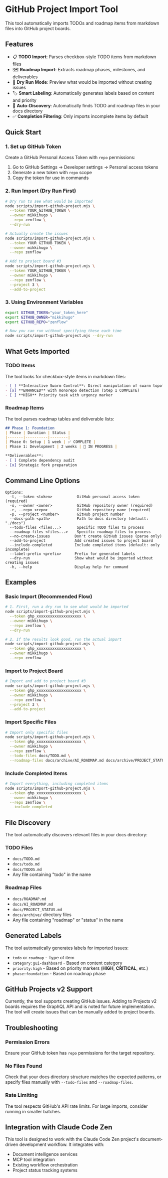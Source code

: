 # GitHub Project Import Tool

This tool automatically imports TODOs and roadmap items from markdown files into GitHub project boards.

## Features

- 📋 **TODO Import**: Parses checkbox-style TODO items from markdown files
- 🗺️ **Roadmap Import**: Extracts roadmap phases, milestones, and deliverables
- 🏃 **Dry Run Mode**: Preview what would be imported without creating issues
- 🏷️ **Smart Labeling**: Automatically generates labels based on content and priority
- 📂 **Auto-Discovery**: Automatically finds TODO and roadmap files in your docs directory
- ✅ **Completion Filtering**: Only imports incomplete items by default

## Quick Start

### 1. Set up GitHub Token

Create a GitHub Personal Access Token with `repo` permissions:
1. Go to GitHub Settings → Developer settings → Personal access tokens
2. Generate a new token with `repo` scope
3. Copy the token for use in commands

### 2. Run Import (Dry Run First)

```bash
# Dry run to see what would be imported
node scripts/import-github-project.mjs \
  --token YOUR_GITHUB_TOKEN \
  --owner mikkihugo \
  --repo zenflow \
  --dry-run

# Actually create the issues
node scripts/import-github-project.mjs \
  --token YOUR_GITHUB_TOKEN \
  --owner mikkihugo \
  --repo zenflow

# Add to project board #3
node scripts/import-github-project.mjs \
  --token YOUR_GITHUB_TOKEN \
  --owner mikkihugo \
  --repo zenflow \
  --project 3 \
  --add-to-project
```

### 3. Using Environment Variables

```bash
export GITHUB_TOKEN="your_token_here"
export GITHUB_OWNER="mikkihugo"
export GITHUB_REPO="zenflow"

# Now you can run without specifying these each time
node scripts/import-github-project.mjs --dry-run
```

## What Gets Imported

### TODO Items
The tool looks for checkbox-style items in markdown files:

```markdown
- [ ] **Interactive Swarm Control**: Direct manipulation of swarm topology
- [x] **ENHANCED** with monorepo detection (Step 1 COMPLETE)
- [ ] **HIGH** Priority task with urgency marker
```

### Roadmap Items
The tool parses roadmap tables and deliverable lists:

```markdown
## Phase 1: Foundation
| Phase | Duration | Status |
|-------|----------|--------|
| Phase 0: Setup | 1 week | ✅ COMPLETE |
| Phase 1: Development | 2 weeks | 🔄 IN PROGRESS |

**Deliverables**:
- [ ] Complete dependency audit
- [x] Strategic fork preparation
```

## Command Line Options

```
Options:
  -t, --token <token>           GitHub personal access token (required)
  -o, --owner <owner>           GitHub repository owner (required)
  -r, --repo <repo>             GitHub repository name (required)
  -p, --project <number>        GitHub project number
  --docs-path <path>            Path to docs directory (default: "./docs")
  --todo-files <files...>       Specific TODO files to process
  --roadmap-files <files...>    Specific roadmap files to process
  --no-create-issues           Don't create GitHub issues (parse only)
  --add-to-project             Add created issues to project board
  --include-completed          Include completed items (default: only incomplete)
  --label-prefix <prefix>      Prefix for generated labels
  --dry-run                    Show what would be imported without creating issues
  -h, --help                   Display help for command
```

## Examples

### Basic Import (Recommended Flow)

```bash
# 1. First, run a dry run to see what would be imported
node scripts/import-github-project.mjs \
  --token ghp_xxxxxxxxxxxxxxxxxxxx \
  --owner mikkihugo \
  --repo zenflow \
  --dry-run

# 2. If the results look good, run the actual import
node scripts/import-github-project.mjs \
  --token ghp_xxxxxxxxxxxxxxxxxxxx \
  --owner mikkihugo \
  --repo zenflow
```

### Import to Project Board

```bash
# Import and add to project board #3
node scripts/import-github-project.mjs \
  --token ghp_xxxxxxxxxxxxxxxxxxxx \
  --owner mikkihugo \
  --repo zenflow \
  --project 3 \
  --add-to-project
```

### Import Specific Files

```bash
# Import only specific files
node scripts/import-github-project.mjs \
  --token ghp_xxxxxxxxxxxxxxxxxxxx \
  --owner mikkihugo \
  --repo zenflow \
  --todo-files docs/TODO.md \
  --roadmap-files docs/archive/AI_ROADMAP.md docs/archive/PROJECT_STATUS.md
```

### Include Completed Items

```bash
# Import everything, including completed items
node scripts/import-github-project.mjs \
  --token ghp_xxxxxxxxxxxxxxxxxxxx \
  --owner mikkihugo \
  --repo zenflow \
  --include-completed
```

## File Discovery

The tool automatically discovers relevant files in your docs directory:

### TODO Files
- `docs/TODO.md`
- `docs/todo.md`
- `docs/TODOS.md`
- Any file containing "todo" in the name

### Roadmap Files
- `docs/ROADMAP.md`
- `docs/AI_ROADMAP.md`
- `docs/PROJECT_STATUS.md`
- `docs/archive/` directory files
- Any file containing "roadmap" or "status" in the name

## Generated Labels

The tool automatically generates labels for imported issues:

- `todo` or `roadmap` - Type of item
- `category:gui-dashboard` - Based on content category
- `priority:high` - Based on priority markers (**HIGH**, **CRITICAL**, etc.)
- `phase:foundation` - Based on roadmap phase

## GitHub Projects v2 Support

Currently, the tool supports creating GitHub issues. Adding to Projects v2 boards requires the GraphQL API and is noted for future implementation. The tool will create issues that can be manually added to project boards.

## Troubleshooting

### Permission Errors
Ensure your GitHub token has `repo` permissions for the target repository.

### No Files Found
Check that your docs directory structure matches the expected patterns, or specify files manually with `--todo-files` and `--roadmap-files`.

### Rate Limiting
The tool respects GitHub's API rate limits. For large imports, consider running in smaller batches.

## Integration with Claude Code Zen

This tool is designed to work with the Claude Code Zen project's document-driven development workflow. It integrates with:

- Document intelligence services
- MCP tool integration
- Existing workflow orchestration
- Project status tracking systems